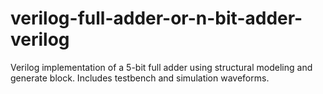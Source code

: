 # verilog-full-adder-or-n-bit-adder-verilog
Verilog implementation of a 5-bit full adder using structural modeling and generate block. Includes testbench and simulation waveforms.
